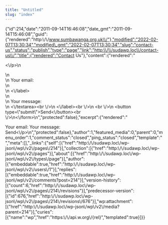 ```yaml
---
title: "Untitled"
slug: "index"
---
```


{"id":214,"date":"2011-09-14T16:46:08","date\_gmt":"2011-09-14T15:46:08","guid":{"rendered":"http:\\/\\/www.sumbawanga.org.uk\\/"},"modified":"2022-02-07T13:30:34","modified\_gmt":"2022-02-07T13:30:34","slug":"contact-us","status":"publish","type":"page","link":"http:\\/\\/sudawp.loc\\/contact-us\\/","title":{"rendered":"Contact Us"},"content":{"rendered":"

<\\/p>\\n

\\n  
\\n Your email:  
\\n   
\\n <\\/label>  
\\n  
\\n Your message:  
\\n <\\/textarea><br \\/>\\n <\\/label><br \\/>\\n <!-- your other form fields go here --><br \\/>\\n <button type=\\"submit\\">Send<\\/button><br \\/>\\n<\\/form>\\n","protected":false},"excerpt":{"rendered":"<p>Your email: Your message: Send<\\/p>\\n","protected":false},"author":1,"featured\_media":0,"parent":0,"menu\_order":1,"comment\_status":"closed","ping\_status":"closed","template":"","meta":\[\],"\_links":{"self":\[{"href":"http:\\/\\/sudawp.loc\\/wp-json\\/wp\\/v2\\/pages\\/214"}\],"collection":\[{"href":"http:\\/\\/sudawp.loc\\/wp-json\\/wp\\/v2\\/pages"}\],"about":\[{"href":"http:\\/\\/sudawp.loc\\/wp-json\\/wp\\/v2\\/types\\/page"}\],"author":\[{"embeddable":true,"href":"http:\\/\\/sudawp.loc\\/wp-json\\/wp\\/v2\\/users\\/1"}\],"replies":\[{"embeddable":true,"href":"http:\\/\\/sudawp.loc\\/wp-json\\/wp\\/v2\\/comments?post=214"}\],"version-history":\[{"count":6,"href":"http:\\/\\/sudawp.loc\\/wp-json\\/wp\\/v2\\/pages\\/214\\/revisions"}\],"predecessor-version":\[{"id":676,"href":"http:\\/\\/sudawp.loc\\/wp-json\\/wp\\/v2\\/pages\\/214\\/revisions\\/676"}\],"wp:attachment":\[{"href":"http:\\/\\/sudawp.loc\\/wp-json\\/wp\\/v2\\/media?parent=214"}\],"curies":\[{"name":"wp","href":"https:\\/\\/api.w.org\\/{rel}","templated":true}\]}}